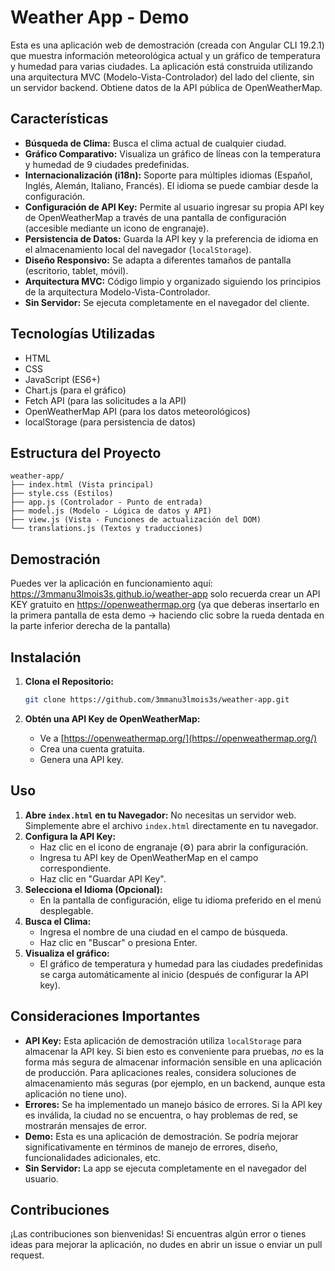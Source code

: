 # Weather App - Demo

Esta es una aplicación web de demostración (creada con Angular CLI 19.2.1) que muestra información meteorológica actual y un gráfico de temperatura y humedad para varias ciudades. La aplicación está construida utilizando una arquitectura MVC (Modelo-Vista-Controlador) del lado del cliente, sin un servidor backend. Obtiene datos de la API pública de OpenWeatherMap.

## Características

- **Búsqueda de Clima:** Busca el clima actual de cualquier ciudad.
- **Gráfico Comparativo:** Visualiza un gráfico de líneas con la temperatura y humedad de 9 ciudades predefinidas.
- **Internacionalización (i18n):** Soporte para múltiples idiomas (Español, Inglés, Alemán, Italiano, Francés). El idioma se puede cambiar desde la configuración.
- **Configuración de API Key:** Permite al usuario ingresar su propia API key de OpenWeatherMap a través de una pantalla de configuración (accesible mediante un icono de engranaje).
- **Persistencia de Datos:** Guarda la API key y la preferencia de idioma en el almacenamiento local del navegador (`localStorage`).
- **Diseño Responsivo:** Se adapta a diferentes tamaños de pantalla (escritorio, tablet, móvil).
- **Arquitectura MVC:** Código limpio y organizado siguiendo los principios de la arquitectura Modelo-Vista-Controlador.
- **Sin Servidor:** Se ejecuta completamente en el navegador del cliente.

## Tecnologías Utilizadas

- HTML
- CSS
- JavaScript (ES6+)
- Chart.js (para el gráfico)
- Fetch API (para las solicitudes a la API)
- OpenWeatherMap API (para los datos meteorológicos)
- localStorage (para persistencia de datos)

## Estructura del Proyecto

```
weather-app/
├── index.html (Vista principal)
├── style.css (Estilos)
├── app.js (Controlador - Punto de entrada)
├── model.js (Modelo - Lógica de datos y API)
├── view.js (Vista - Funciones de actualización del DOM)
└── translations.js (Textos y traducciones)
```

## Demostración

Puedes ver la aplicación en funcionamiento aquí: https://3mmanu3lmois3s.github.io/weather-app solo recuerda crear un API KEY gratuito en https://openweathermap.org (ya que deberas insertarlo en la primera pantalla de esta demo -> haciendo clic sobre la rueda dentada en la parte inferior derecha de la pantalla)

## Instalación

1.  **Clona el Repositorio:**

    ```bash
    git clone https://github.com/3mmanu3lmois3s/weather-app.git
    ```

2.  **Obtén una API Key de OpenWeatherMap:**

    - Ve a [https://openweathermap.org/](https://openweathermap.org/)
    - Crea una cuenta gratuita.
    - Genera una API key.
  
## Uso

1.  **Abre `index.html` en tu Navegador:** No necesitas un servidor web. Simplemente abre el archivo `index.html` directamente en tu navegador.
2.  **Configura la API Key:**
    - Haz clic en el icono de engranaje (⚙️) para abrir la configuración.
    - Ingresa tu API key de OpenWeatherMap en el campo correspondiente.
    - Haz clic en "Guardar API Key".
3.  **Selecciona el Idioma (Opcional):**
    - En la pantalla de configuración, elige tu idioma preferido en el menú desplegable.
4.  **Busca el Clima:**
    - Ingresa el nombre de una ciudad en el campo de búsqueda.
    - Haz clic en "Buscar" o presiona Enter.
5.  **Visualiza el gráfico:**
    - El gráfico de temperatura y humedad para las ciudades predefinidas se carga automáticamente al inicio (después de configurar la API key).

## Consideraciones Importantes

- **API Key:** Esta aplicación de demostración utiliza `localStorage` para almacenar la API key. Si bien esto es conveniente para pruebas, _no_ es la forma más segura de almacenar información sensible en una aplicación de producción. Para aplicaciones reales, considera soluciones de almacenamiento más seguras (por ejemplo, en un backend, aunque esta aplicación no tiene uno).
- **Errores:** Se ha implementado un manejo básico de errores. Si la API key es inválida, la ciudad no se encuentra, o hay problemas de red, se mostrarán mensajes de error.
- **Demo:** Esta es una aplicación de demostración. Se podría mejorar significativamente en términos de manejo de errores, diseño, funcionalidades adicionales, etc.
- **Sin Servidor:** La app se ejecuta completamente en el navegador del usuario.

## Contribuciones

¡Las contribuciones son bienvenidas! Si encuentras algún error o tienes ideas para mejorar la aplicación, no dudes en abrir un issue o enviar un pull request.
